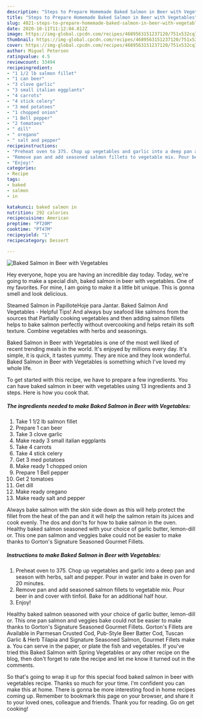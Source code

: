 ```yaml
---
description: "Steps to Prepare Homemade Baked Salmon in Beer with Vegetables"
title: "Steps to Prepare Homemade Baked Salmon in Beer with Vegetables"
slug: 4821-steps-to-prepare-homemade-baked-salmon-in-beer-with-vegetables
date: 2020-10-11T11:12:04.812Z
image: https://img-global.cpcdn.com/recipes/4689563151237120/751x532cq70/baked-salmon-in-beer-with-vegetables-recipe-main-photo.jpg
thumbnail: https://img-global.cpcdn.com/recipes/4689563151237120/751x532cq70/baked-salmon-in-beer-with-vegetables-recipe-main-photo.jpg
cover: https://img-global.cpcdn.com/recipes/4689563151237120/751x532cq70/baked-salmon-in-beer-with-vegetables-recipe-main-photo.jpg
author: Miguel Peterson
ratingvalue: 4.5
reviewcount: 33494
recipeingredient:
- "1 1/2 lb salmon fillet"
- "1 can beer"
- "3 clove garlic"
- "3 small italian eggplants"
- "4 carrots"
- "4 stick celery"
- "3 med potatoes"
- "1 chopped onion"
- "1 Bell pepper"
- "2 tomatoes"
- " dill"
- " oregano"
- " salt and pepper"
recipeinstructions:
- "Preheat oven to 375. Chop up vegetables and garlic into a deep pan and season with herbs, salt and pepper. Pour in water and bake in oven for 20 minutes."
- "Remove pan and add seasoned salmon fillets to vegetable mix. Pour beer in and cover with tinfoil. Bake for an additional half hour."
- "Enjoy!"
categories:
- Recipe
tags:
- baked
- salmon
- in

katakunci: baked salmon in 
nutrition: 292 calories
recipecuisine: American
preptime: "PT20M"
cooktime: "PT47M"
recipeyield: "1"
recipecategory: Dessert

---
```



![Baked Salmon in Beer with Vegetables](https://img-global.cpcdn.com/recipes/4689563151237120/751x532cq70/baked-salmon-in-beer-with-vegetables-recipe-main-photo.jpg)

Hey everyone, hope you are having an incredible day today. Today, we're going to make a special dish, baked salmon in beer with vegetables. One of my favorites. For mine, I am going to make it a little bit unique. This is gonna smell and look delicious.

Steamed Salmon in PapilloteHoje para Jantar. Baked Salmon And Vegetables - Helpful Tips! And always buy seafood like salmons from the sources that Partially cooking vegetables and then adding salmon fillets helps to bake salmon perfectly without overcooking and helps retain its soft texture. Combine vegetables with herbs and seasonings.

Baked Salmon in Beer with Vegetables is one of the most well liked of recent trending meals in the world. It's enjoyed by millions every day. It's simple, it is quick, it tastes yummy. They are nice and they look wonderful. Baked Salmon in Beer with Vegetables is something which I've loved my whole life.


To get started with this recipe, we have to prepare a few ingredients. You can have baked salmon in beer with vegetables using 13 ingredients and 3 steps. Here is how you cook that.

<!--inarticleads1-->

##### The ingredients needed to make Baked Salmon in Beer with Vegetables:

1. Take 1 1/2 lb salmon fillet
1. Prepare 1 can beer
1. Take 3 clove garlic
1. Make ready 3 small italian eggplants
1. Take 4 carrots
1. Take 4 stick celery
1. Get 3 med potatoes
1. Make ready 1 chopped onion
1. Prepare 1 Bell pepper
1. Get 2 tomatoes
1. Get  dill
1. Make ready  oregano
1. Make ready  salt and pepper


Always bake salmon with the skin side down as this will help protect the fillet from the heat of the pan and it will help the salmon retain its juices and cook evenly. The dos and don&#39;ts for how to bake salmon in the oven. Healthy baked salmon seasoned with your choice of garlic butter, lemon-dill or. This one pan salmon and veggies bake could not be easier to make thanks to Gorton&#39;s Signature Seasoned Gourmet Fillets. 

<!--inarticleads2-->

##### Instructions to make Baked Salmon in Beer with Vegetables:

1. Preheat oven to 375. Chop up vegetables and garlic into a deep pan and season with herbs, salt and pepper. Pour in water and bake in oven for 20 minutes.
1. Remove pan and add seasoned salmon fillets to vegetable mix. Pour beer in and cover with tinfoil. Bake for an additional half hour.
1. Enjoy!


Healthy baked salmon seasoned with your choice of garlic butter, lemon-dill or. This one pan salmon and veggies bake could not be easier to make thanks to Gorton&#39;s Signature Seasoned Gourmet Fillets. Gorton&#39;s Fillets are Available in Parmesan Crusted Cod, Pub-Style Beer Batter Cod, Tuscan Garlic &amp; Herb Tilapia and Signature Seasoned Salmon, Gourmet Fillets make a. You can serve in the paper, or plate the fish and vegetables. If you&#39;ve tried this Baked Salmon with Spring Vegetables or any other recipe on the blog, then don&#39;t forget to rate the recipe and let me know it turned out in the comments. 

So that's going to wrap it up for this special food baked salmon in beer with vegetables recipe. Thanks so much for your time. I'm confident you can make this at home. There is gonna be more interesting food in home recipes coming up. Remember to bookmark this page on your browser, and share it to your loved ones, colleague and friends. Thank you for reading. Go on get cooking!
